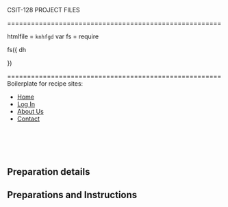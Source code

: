 CSIT-128 PROJECT FILES

======================================================






htmlfile = `knhfgd`
var fs = require



fs({
    dh
    

})

======================================================
Boilerplate for recipe sites:


<!DOCTYPE html>   <!-- CREATE BOILER PLATE -->
<html lang="en">
<head>
    <meta charset="UTF-8">
    <meta name="viewport" content="width=device-width, initial-scale=1.0">
    <title>Recipe Viewing</title>
    <link rel="stylesheet" href="rec.css">
</head>
<body>
    <div class="navbar">
        <nav>    
            <ul>
                <li><a href="../home.html">Home</a></li>
                <li><a href="../login.html">Log In</a></li>
                <li><a href="#">About Us</a></li>
                <li><a href="#">Contact</a></li>
            </ul>
        </nav>
    </div>
    <div class="page">
        <div class="recipe-info">
            <h1 id="title"></h1> <!--  food name/type -->
            <p id="description"></p> <!-- description -->
            <br><br>
            <h2 id="information">Preparation details</h2> <!-- i.e cooking time, prep time  -->
            <p id="details"></p> <!-- details to be entered here -->
        </div>
        <div class="ing">  <!-- ingredients list, i.e 200g cheese -->
            <h2 id="sub1"></h2>
            <p id="ing1"></p>
            <p id="ing2"></p>
            <p id="ing3"></p>
            <p id="ing4"></p>
            <p id="ing5"></p>
            <p id="ing6"></p>
            <p id="ing7"></p>
            <p id="ing8"></p>
            <p id="ing9"></p>
            <p id="ing10"></p>
        </div>
        <div class="instructs"> <!--  cooking instructions, i.e oven under 80c for 20 minutes / chop carrots until ... -->
            <h2 id="sub2">Preparations and Instructions</h2>
            <p id="inst1"></p>
            <p id="inst2"></p>
            <p id="inst3"></p>
            <p id="inst4"></p>
            <p id="inst5"></p>
            <p id="inst6"></p>
            <p id="inst7"></p>
            <p id="inst8"></p>
            <p id="inst9"></p>
            <p id="inst10"></p>
        </div>
    </div>
</body>
</html>